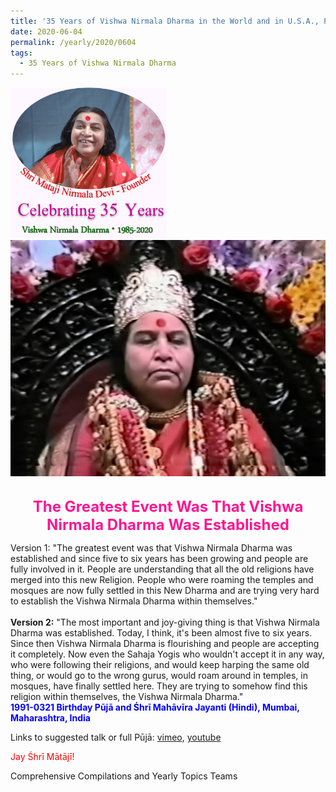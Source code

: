 ```yaml
---
title: '35 Years of Vishwa Nirmala Dharma in the World and in U.S.A., Post 9'
date: 2020-06-04
permalink: /yearly/2020/0604
tags:
  - 35 Years of Vishwa Nirmala Dharma
---
```


<div style="text-align: left"><img src="/images/Celebrating35YearsVishwaNirmalaDharma.png" width="250" /></div>

<div style="text-align: center"><img src="/images/image443.jpg" /></div>

<br>
<p style="color:DeepPink; text-align:center">
<font size="+2"><b>The Greatest Event Was That Vishwa Nirmala Dharma Was Established</b><br></font>
</p>

<p>
</b>Version 1:</b> "The greatest event was that Vishwa Nirmala Dharma was established and since five to six years has been growing and people are fully involved in it. People are understanding that all the old religions have merged into this new Religion. People who were roaming the temples and mosques are now fully settled in this New Dharma and are trying very hard to establish the Vishwa Nirmala Dharma within themselves."<br>
<br>
<b>Version 2:</b> "The most important and joy-giving thing is that Vishwa Nirmala Dharma was established. Today, I think, it's been almost five to six years. Since then Vishwa Nirmala Dharma is flourishing and people are accepting it completely. Now even the Sahaja Yogis who wouldn't accept it in any way, who were following their religions, and would keep harping the same old thing, or would go to the wrong gurus, would roam around in temples, in mosques, have finally settled here. They are trying to somehow find this religion within themselves, the Vishwa Nirmala Dharma."<br>
<font color="blue"><b>1991-0321 Birthday Pūjā and Śhrī Mahāvīra Jayanti (Hindi), Mumbai, Maharashtra, India</b></font><br>
</p>

Links to suggested talk or full Pūjā: <a href="https://vimeo.com/417978842"> vimeo</a>, <a href="https://www.youtube.com/watch?v=sXVE2J0fcN4"> youtube</a><br>

<p style="color:red;">Jay Śhrī Mātājī!<br></p>

Comprehensive Compilations and Yearly Topics Teams